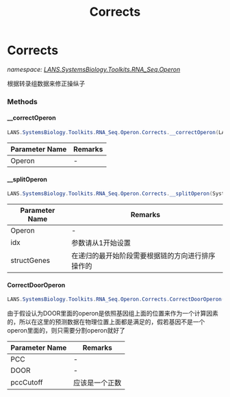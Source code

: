 ﻿---
title: Corrects
---

# Corrects
_namespace: [LANS.SystemsBiology.Toolkits.RNA_Seq.Operon](N-LANS.SystemsBiology.Toolkits.RNA_Seq.Operon.html)_

根据转录组数据来修正操纵子

### Methods

#### __correctOperon
```csharp
LANS.SystemsBiology.Toolkits.RNA_Seq.Operon.Corrects.__correctOperon(LANS.SystemsBiology.Assembly.DOOR.Operon,LANS.SystemsBiology.Toolkits.RNA_Seq.PccMatrix,System.Double)
```


|Parameter Name|Remarks|
|--------------|-------|
|Operon|-|


#### __splitOperon
```csharp
LANS.SystemsBiology.Toolkits.RNA_Seq.Operon.Corrects.__splitOperon(System.String,LANS.SystemsBiology.Assembly.DOOR.GeneBrief[],LANS.SystemsBiology.Assembly.DOOR.GeneBrief,System.Int32,System.Double,LANS.SystemsBiology.Toolkits.RNA_Seq.PccMatrix)
```


|Parameter Name|Remarks|
|--------------|-------|
|Operon|-|
|idx|参数请从1开始设置|
|structGenes|在递归的最开始阶段需要根据链的方向进行排序操作的|


#### CorrectDoorOperon
```csharp
LANS.SystemsBiology.Toolkits.RNA_Seq.Operon.Corrects.CorrectDoorOperon(LANS.SystemsBiology.Toolkits.RNA_Seq.PccMatrix,LANS.SystemsBiology.Assembly.DOOR.DOOR,System.Double)
```
由于假设认为DOOR里面的operon是依照基因组上面的位置来作为一个计算因素的，所以在这里的预测数据在物理位置上面都是满足的，假若基因不是一个operon里面的，则只需要分割operon就好了

|Parameter Name|Remarks|
|--------------|-------|
|PCC|-|
|DOOR|-|
|pccCutoff|应该是一个正数|





